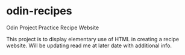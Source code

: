 # odin-recipes

Odin Project Practice Recipe Website

This project is to display elementary use of HTML in creating a recipe website. Will be updating read me at later date with additional info.

